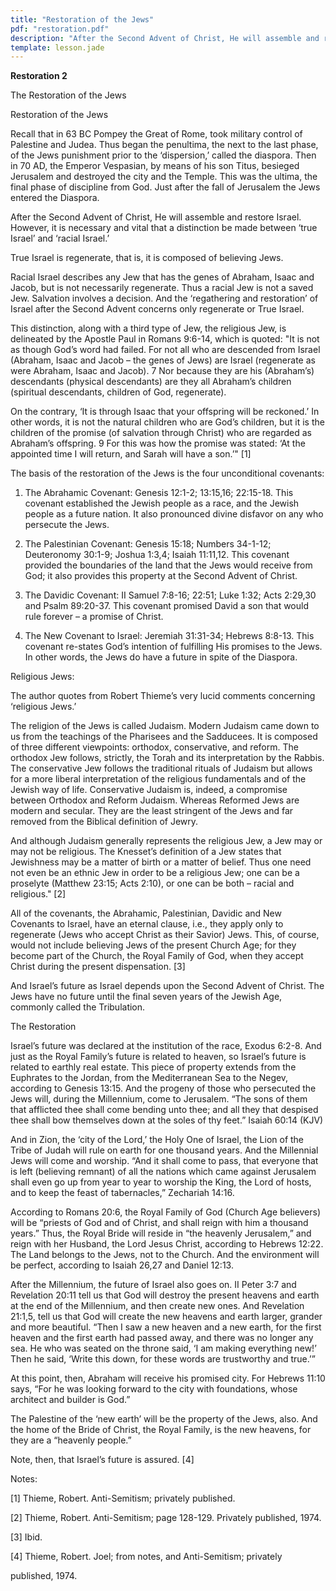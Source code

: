 ```yaml
---
title: "Restoration of the Jews"
pdf: "restoration.pdf"
description: "After the Second Advent of Christ, He will assemble and restore Israel."
template: lesson.jade
---
```



**Restoration 2**

The Restoration of the Jews

Restoration of the Jews

Recall that in 63 BC Pompey the Great of Rome, took military control of
Palestine and Judea. Thus began the penultima, the next to the last
phase, of the Jews punishment prior to the ‘dispersion,’ called the
diaspora. Then in 70 AD, the Emperor Vespasian, by means of his son
Titus, besieged Jerusalem and destroyed the city and the Temple. This
was the ultima, the final phase of discipline from God. Just after the
fall of Jerusalem the Jews entered the Diaspora.

After the Second Advent of Christ, He will assemble and restore Israel.
However, it is necessary and vital that a distinction be made between
‘true Israel’ and ‘racial Israel.’

True Israel is regenerate, that is, it is composed of believing Jews.

Racial Israel describes any Jew that has the genes of Abraham, Isaac and
Jacob, but is not necessarily regenerate. Thus a racial Jew is not a
saved Jew. Salvation involves a decision. And the ‘regathering and
restoration’ of Israel after the Second Advent concerns only regenerate
or True Israel.

This distinction, along with a third type of Jew, the religious Jew, is
delineated by the Apostle Paul in Romans 9:6-14, which is quoted: "It is
not as though God’s word had failed. For not all who are descended from
Israel (Abraham, Isaac and Jacob – the genes of Jews) are Israel
(regenerate as were Abraham, Isaac and Jacob). 7 Nor because they are
his (Abraham’s) descendants (physical descendants) are they all
Abraham’s children (spiritual descendants, children of God, regenerate).

On the contrary, ‘It is through Isaac that your offspring will be
reckoned.’ In other words, it is not the natural children who are God’s
children, but it is the children of the promise (of salvation through
Christ) who are regarded as Abraham’s offspring. 9 For this was how the
promise was stated: ‘At the appointed time I will return, and Sarah will
have a son.’" [1]

The basis of the restoration of the Jews is the four unconditional
covenants:

1. The Abrahamic Covenant: Genesis 12:1-2; 13:15,16; 22:15-18. This
covenant established the Jewish people as a race, and the Jewish people
as a future nation. It also pronounced divine disfavor on any who
persecute the Jews.

2. The Palestinian Covenant: Genesis 15:18; Numbers 34-1-12; Deuteronomy
30:1-9; Joshua 1:3,4; Isaiah 11:11,12. This covenant provided the
boundaries of the land that the Jews would receive from God; it also
provides this property at the Second Advent of Christ.

3. The Davidic Covenant: II Samuel 7:8-16; 22:51; Luke 1:32; Acts
2:29,30 and Psalm 89:20-37. This covenant promised David a son that
would rule forever – a promise of Christ.

4. The New Covenant to Israel: Jeremiah 31:31-34; Hebrews 8:8-13. This
covenant re-states God’s intention of fulfilling His promises to the
Jews. In other words, the Jews do have a future in spite of the
Diaspora.

Religious Jews:

The author quotes from Robert Thieme’s very lucid comments concerning
‘religious Jews.’

The religion of the Jews is called Judaism. Modern Judaism came down to
us from the teachings of the Pharisees and the Sadducees. It is composed
of three different viewpoints: orthodox, conservative, and reform. The
orthodox Jew follows, strictly, the Torah and its interpretation by the
Rabbis. The conservative Jew follows the traditional rituals of Judaism
but allows for a more liberal interpretation of the religious
fundamentals and of the Jewish way of life. Conservative Judaism is,
indeed, a compromise between Orthodox and Reform Judaism. Whereas
Reformed Jews are modern and secular. They are the least stringent of
the Jews and far removed from the Biblical definition of Jewry.

And although Judaism generally represents the religious Jew, a Jew may
or may not be religious. The Knesset’s definition of a Jew states that
Jewishness may be a matter of birth or a matter of belief. Thus one need
not even be an ethnic Jew in order to be a religious Jew; one can be a
proselyte (Matthew 23:15; Acts 2:10), or one can be both – racial and
religious." [2]

All of the covenants, the Abrahamic, Palestinian, Davidic and New
Covenants to Israel, have an eternal clause, i.e., they apply only to
regenerate (Jews who accept Christ as their Savior) Jews. This, of
course, would not include believing Jews of the present Church Age; for
they become part of the Church, the Royal Family of God, when they
accept Christ during the present dispensation. [3]

And Israel’s future as Israel depends upon the Second Advent of Christ.
The Jews have no future until the final seven years of the Jewish Age,
commonly called the Tribulation.

The Restoration

Israel’s future was declared at the institution of the race, Exodus
6:2-8. And just as the Royal Family’s future is related to heaven, so
Israel’s future is related to earthly real estate. This piece of
property extends from the Euphrates to the Jordan, from the
Mediterranean Sea to the Negev, according to Genesis 13:15. And the
progeny of those who persecuted the Jews will, during the Millennium,
come to Jerusalem. “The sons of them that afflicted thee shall come
bending unto thee; and all they that despised thee shall bow themselves
down at the soles of thy feet.” Isaiah 60:14 (KJV)

And in Zion, the ‘city of the Lord,’ the Holy One of Israel, the Lion of
the Tribe of Judah will rule on earth for one thousand years. And the
Millennial Jews will come and worship. “And it shall come to pass, that
everyone that is left (believing remnant) of all the nations which came
against Jerusalem shall even go up from year to year to worship the
King, the Lord of hosts, and to keep the feast of tabernacles,”
Zechariah 14:16.

According to Romans 20:6, the Royal Family of God (Church Age believers)
will be “priests of God and of Christ, and shall reign with him a
thousand years.” Thus, the Royal Bride will reside in “the heavenly
Jerusalem,” and reign with her Husband, the Lord Jesus Christ, according
to Hebrews 12:22. The Land belongs to the Jews, not to the Church. And
the environment will be perfect, according to Isaiah 26,27 and Daniel
12:13.

After the Millennium, the future of Israel also goes on. II Peter 3:7
and Revelation 20:11 tell us that God will destroy the present heavens
and earth at the end of the Millennium, and then create new ones. And
Revelation 21:1,5, tell us that God will create the new heavens and
earth larger, grander and more beautiful. “Then I saw a new heaven and a
new earth, for the first heaven and the first earth had passed away, and
there was no longer any sea. He who was seated on the throne said, ‘I am
making everything new!’ Then he said, ‘Write this down, for these words
are trustworthy and true.’”

At this point, then, Abraham will receive his promised city. For Hebrews
11:10 says, “For he was looking forward to the city with foundations,
whose architect and builder is God.”

The Palestine of the ‘new earth’ will be the property of the Jews, also.
And the home of the Bride of Christ, the Royal Family, is the new
heavens, for they are a “heavenly people.”

Note, then, that Israel’s future is assured. [4]

Notes:

[1] Thieme, Robert. Anti-Semitism; privately published.

[2] Thieme, Robert. Anti-Semitism; page 128-129. Privately published,
1974.

[3] Ibid.

[4] Thieme, Robert. Joel; from notes, and Anti-Semitism; privately

published, 1974.

